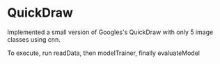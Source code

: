 # QuickDraw
Implemented a small version of Googles's QuickDraw with only 5 image classes using cnn.

To execute, run readData, then modelTrainer, finally evaluateModel
